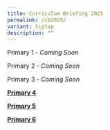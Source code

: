 ```yaml
---
title: Curriculum Briefing 2025
permalink: /cb2025/
variant: tiptap
description: ""
---
```

<p>Primary 1 <em>- Coming Soon</em>
</p>
<p>Primary 2 <em>- Coming Soon</em>
</p>
<p>Primary 3 <em>- Coming Soon</em>
</p>
<p><strong><a href="/cb2025p4/" rel="noopener nofollow" target="_blank">Primary 4</a></strong>
</p>
<p><strong><a href="/cb2025p5/" rel="noopener nofollow" target="_blank">Primary 5</a></strong>
</p>
<p><strong><a href="/cb2025p6/" rel="noopener nofollow" target="_blank">Primary 6</a></strong>
</p>